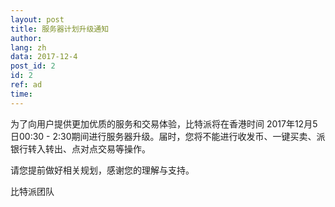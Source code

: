 ```yaml
---
layout: post
title: 服务器计划升级通知
author: 
lang: zh
data: 2017-12-4
post_id: 2
id: 2
ref: ad
time: 
---
```


为了向用户提供更加优质的服务和交易体验，比特派将在香港时间 2017年12月5日00:30 - 2:30期间进行服务器升级。届时，您将不能进行收发币、一键买卖、派银行转入转出、点对点交易等操作。

请您提前做好相关规划，感谢您的理解与支持。

比特派团队